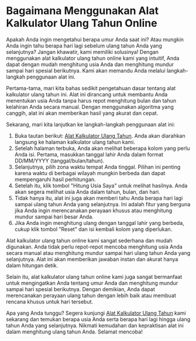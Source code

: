 Bagaimana Menggunakan Alat Kalkulator Ulang Tahun Online
========================================================

Apakah Anda ingin mengetahui berapa umur Anda saat ini? Atau mungkin Anda ingin tahu berapa hari lagi sebelum ulang tahun Anda yang selanjutnya? Jangan khawatir, kami memiliki solusinya! Dengan menggunakan alat kalkulator ulang tahun online kami yang intuitif, Anda dapat dengan mudah menghitung usia Anda dan menghitung mundur sampai hari spesial berikutnya. Kami akan memandu Anda melalui langkah-langkah penggunaan alat ini.

Pertama-tama, mari kita bahas sedikit pengetahuan dasar tentang alat kalkulator ulang tahun ini. Alat ini dirancang untuk membantu Anda menentukan usia Anda tanpa harus repot menghitung bulan dan tahun kelahiran Anda secara manual. Dengan menggunakan algoritma yang canggih, alat ini akan memberikan hasil yang akurat dan cepat.

Sekarang, mari kita lanjutkan ke langkah-langkah penggunaan alat ini:

1. Buka tautan berikut: [Alat Kalkulator Ulang Tahun](https://www.onlinecalculatorsfree.com/id/tools/birthday-calculator.html). Anda akan diarahkan langsung ke halaman kalkulator ulang tahun kami.
2. Setelah halaman terbuka, Anda akan melihat beberapa kolom yang perlu Anda isi. Pertama, masukkan tanggal lahir Anda dalam format DD/MM/YYYY (tanggal/bulan/tahun).
3. Selanjutnya, pilih zona waktu tempat Anda tinggal. Pilihan ini penting karena waktu di berbagai wilayah mungkin berbeda dan dapat mempengaruhi hasil perhitungan.
4. Setelah itu, klik tombol "Hitung Usia Saya" untuk melihat hasilnya. Anda akan segera melihat usia Anda dalam tahun, bulan, dan hari.
5. Tidak hanya itu, alat ini juga akan memberi tahu Anda berapa hari lagi sampai ulang tahun Anda yang selanjutnya. Ini adalah fitur yang berguna jika Anda ingin merencanakan perayaan khusus atau menghitung mundur sampai hari besar Anda.
6. Jika Anda ingin menghitung ulang dengan tanggal lahir yang berbeda, cukup klik tombol "Reset" dan isi kembali kolom yang diperlukan.

Alat kalkulator ulang tahun online kami sangat sederhana dan mudah digunakan. Anda tidak perlu repot-repot mencoba menghitung usia Anda secara manual atau menghitung mundur sampai hari ulang tahun Anda yang selanjutnya. Alat ini akan memberikan jawaban instan dan akurat hanya dalam hitungan detik.

Selain itu, alat kalkulator ulang tahun online kami juga sangat bermanfaat untuk mengingatkan Anda tentang umur Anda dan menghitung mundur sampai hari spesial berikutnya. Dengan demikian, Anda dapat merencanakan perayaan ulang tahun dengan lebih baik atau membuat rencana khusus untuk hari tersebut.

Apa yang Anda tunggu? Segera kunjungi [Alat Kalkulator Ulang Tahun](https://www.onlinecalculatorsfree.com/id/tools/birthday-calculator.html) kami sekarang dan temukan berapa usia Anda serta berapa hari lagi hingga ulang tahun Anda yang selanjutnya. Nikmati kemudahan dan kepraktisan alat ini dalam menghitung ulang tahun Anda. Selamat mencoba!
